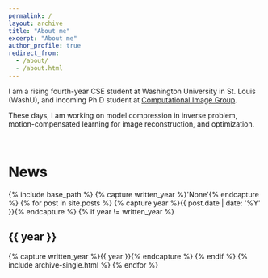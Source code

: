 ```yaml
---
permalink: /
layout: archive
title: "About me"
excerpt: "About me"
author_profile: true
redirect_from:
  - /about/
  - /about.html
---
```


I am a rising fourth-year CSE student at Washington University in St. Louis (WashU), and incoming Ph.D student at <a href="https://cigroup.wustl.edu/">Computational Image Group</a>.

These days, I am working on model compression in inverse problem, motion-compensated learning for image reconstruction, and optimization.

<p>&nbsp;</p>

<h1> News </h1>

{% include base_path %}
{% capture written_year %}'None'{% endcapture %}
{% for post in site.posts %}
  {% capture year %}{{ post.date | date: '%Y' }}{% endcapture %}
  {% if year != written_year %}
    <h2 id="{{ year | slugify }}" class="archive__subtitle">{{ year }}</h2>
    {% capture written_year %}{{ year }}{% endcapture %}
  {% endif %}
  {% include archive-single.html %}
{% endfor %}

<div style="display: none;">
  <h6>Page views:</h6>
  <a href="https://www.hitwebcounter.com" target="_blank">
  <img src="https://hitwebcounter.com/counter/counter.php?page=7680519&style=0007&nbdigits=5&type=page&initCount=0" title="Total Website Hits" Alt="Web Hits" border="0" /></a>
  <h6>Unique visitors</h6>
  <a href="https://www.hitwebcounter.com" target="_blank">
  <img src="https://hitwebcounter.com/counter/counter.php?page=7680520&style=0007&nbdigits=5&type=ip&initCount=0" title="Total Website Hits" Alt="Web Hits" border="0" /></a>
</div>
